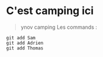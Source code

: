 # C'est camping ici
> ynov camping
Les commands :
```
git add Sam
git add Adrien
git add Thomas
```
